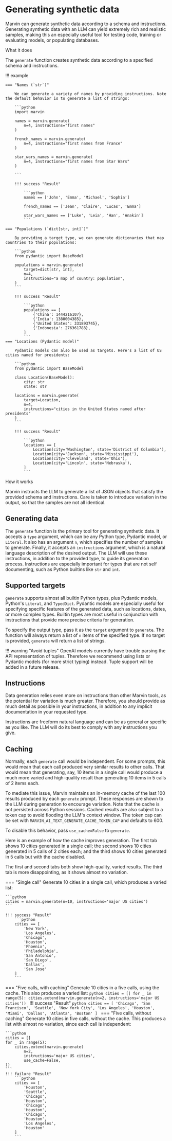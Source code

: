 # Generating synthetic data

Marvin can generate synthetic data according to a schema and instructions. Generating synthetic data with an LLM can yield extremely rich and realistic samples, making this an especially useful tool for testing code, training or evaluating models, or populating databases. 

<div class="admonition abstract">
  <p class="admonition-title">What it does</p>
  <p>
    The <code>generate</code> function creates synthetic data according to a specified schema and instructions. 
  </p>
</div>

!!! example
    
    === "Names (`str`)"

        We can generate a variety of names by providing instructions. Note the default behavior is to generate a list of strings:

        ```python
        import marvin

        names = marvin.generate(
            n=4, instructions="first names"
        )
        
        french_names = marvin.generate(
            n=4, instructions="first names from France"
        )
        
        star_wars_names = marvin.generate(
            n=4, instructions="first names from Star Wars"
        )
        
        ```

        !!! success "Result"
            
            ```python
            names == ['John', 'Emma', 'Michael', 'Sophia']

            french_names == ['Jean', 'Claire', 'Lucas', 'Emma']

            star_wars_names == ['Luke', 'Leia', 'Han', 'Anakin']
            ```

    === "Populations (`dict[str, int]`)"

        By providing a target type, we can generate dictionaries that map countries to their populations:
        
        ```python
        from pydantic import BaseModel

        populations = marvin.generate(
            target=dict[str, int],
            n=4, 
            instructions="a map of country: population",
        )
        ```

        !!! success "Result"
            
            ```python
            populations == [
                {'China': 1444216107},
                {'India': 1380004385},
                {'United States': 331893745},
                {'Indonesia': 276361783},
            ]
            ```
    === "Locations (Pydantic model)"

        Pydantic models can also be used as targets. Here's a list of US cities named for presidents:
        
        ```python
        from pydantic import BaseModel

        class Location(BaseModel):
            city: str
            state: str

        locations = marvin.generate(
            target=Location, 
            n=4, 
            instructions="cities in the United States named after presidents"
        )
        ```

        !!! success "Result"
            
            ```python
            locations == [
                Location(city='Washington', state='District of Columbia'),
                Location(city='Jackson', state='Mississippi'),
                Location(city='Cleveland', state='Ohio'),
                Location(city='Lincoln', state='Nebraska'),
            ]
            ```


<div class="admonition info">
  <p class="admonition-title">How it works</p>
  <p>
    Marvin instructs the LLM to generate a list of JSON objects that satisfy the provided schema and instructions. Care is taken to introduce variation in the output, so that the samples are not all identical.
  </p>
</div>

## Generating data

The `generate` function is the primary tool for generating synthetic data. It accepts a `type` argument, which can be any Python type, Pydantic model, or `Literal`. It also has an argument `n`, which specifies the number of samples to generate. Finally, it accepts an `instructions` argument, which is a natural language description of the desired output. The LLM will use these instructions, in addition to the provided type, to guide its generation process. Instructions are especially important for types that are not self documenting, such as Python builtins like `str` and `int`.


## Supported targets

`generate` supports almost all builtin Python types, plus Pydantic models, Python's `Literal`, and `TypedDict`. Pydantic models are especially useful for specifying specific features of the generated data, such as locations, dates, or more complex types. Builtin types are most useful in conjunction with instructions that provide more precise criteria for generation.

To specify the output type, pass it as the `target` argument to `generate`. The function will always return a list of `n` items of the specified type. If no target is provided, `generate` will return a list of strings.


!!! warning "Avoid tuples"
    OpenAI models currently have trouble parsing the API representation of tuples. Therefore we recommend using lists or Pydantic models (for more strict typing) instead. Tuple support will be added in a future release.

## Instructions

Data generation relies even more on instructions than other Marvin tools, as the potential for variation is much greater. Therefore, you should provide as much detail as possible in your instructions, in addition to any implicit documentation in your requested type. 

Instructions are freeform natural language and can be as general or specific as you like. The LLM will do its best to comply with any instructions you give.

## Caching

Normally, each `generate` call would be independent. For some prompts, this would mean that each call produced very similar results to other calls. That would mean that generating, say, 10 items in a single call would produce a much more varied and high-quality result than generating 10 items in 5 calls of 2 items each.

To mediate this issue, Marvin maintains an in-memory cache of the last 100 results produced by each `generate` prompt. These responses are shown to the LLM during generation to encourage variation. Note that the cache is not persisted across Python sessions. Cached results are also subject to a token cap to avoid flooding the LLM's context window. The token cap can be set with `MARVIN_AI_TEXT_GENERATE_CACHE_TOKEN_CAP` and defaults to 600.

To disable this behavior, pass `use_cache=False` to `generate`.

Here is an example of how the cache improves generation. The first tab shows 10 cities generated in a single call; the second shows 10 cities generated in 5 calls of 2 cities each; and the third shows 10 cities generated in 5 calls but with the cache disabled.

The first and second tabs both show high-quality, varied results. The third tab is more disappointing, as it shows almost no variation.

=== "Single call"
    Generate 10 cities in a single call, which produces a varied list:

    ```python
    cities = marvin.generate(n=10, instructions='major US cities')
    ```

    !!! success "Result"
        ```python
        cities == [
            'New York',
            'Los Angeles',
            'Chicago',
            'Houston',
            'Phoenix',
            'Philadelphia',
            'San Antonio',
            'San Diego',
            'Dallas',
            'San Jose'
        ]
        ```

=== "Five calls, with caching"
    Generate 10 cities in a five calls, using the cache. This also produces a varied list:
    ```python
    cities = []
    for _ in range(5):
        cities.extend(marvin.generate(n=2, instructions='major US cities'))
    ```
    !!! success "Result"
        ```python
        cities == [
            'Chicago',
            'San Francisco',
            'Seattle',
            'New York City',
            'Los Angeles',
            'Houston',
            'Miami',
            'Dallas',
            'Atlanta',
            'Boston'
        ]
        ```
=== "Five calls, without caching"
    Generate 10 cities in five calls, without the cache. This produces a list with almost no variation, since each call is independent:
    
    ```python
    cities = []
    for _ in range(5):
        cities.extend(marvin.generate(
            n=2, 
            instructions='major US cities', 
            use_cache=False,
    ))
    ```
    !!! failure "Result"
        ```python
        cities == [
            'Houston',
            'Seattle',
            'Chicago',
            'Houston',
            'Chicago',
            'Houston',
            'Chicago',
            'Houston',
            'Los Angeles',
            'Houston'
        ]
        ```